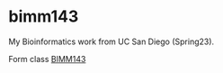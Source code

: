 # bimm143
My Bioinformatics work from UC San Diego (Spring23).

Form class [BIMM143](https://bioboot.github.io/bimm143_S23/)
